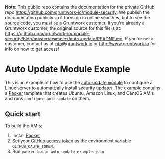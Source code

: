 **Note**: This public repo contains the documentation for the private GitHub repo <https://github.com/gruntwork-io/module-security>.
We publish the documentation publicly so it turns up in online searches, but to see the source code, you must be a Gruntwork customer.
If you're already a Gruntwork customer, the original source for this file is at: <https://github.com/gruntwork-io/module-security/blob/master/examples/auto-update/README.md>.
If you're not a customer, contact us at <info@gruntwork.io> or <http://www.gruntwork.io> for info on how to get access!

# Auto Update Module Example

This is an example of how to use the [auto-update module](/modules/auto-update) to configure a Linux server to
automatically install security updates. The example contains a [Packer](https://www.packer.io/) template that creates
Ubuntu, Amazon Linux, and CentOS AMIs and runs `configure-auto-update` on them.

## Quick start

To build the AMIs:

1. Install [Packer](https://www.packer.io/)
1. Set your [GitHub access token](https://help.github.com/articles/creating-an-access-token-for-command-line-use/) as
   the environment variable `GITHUB_OAUTH_TOKEN`.
1. Run `packer build auto-update-example.json`